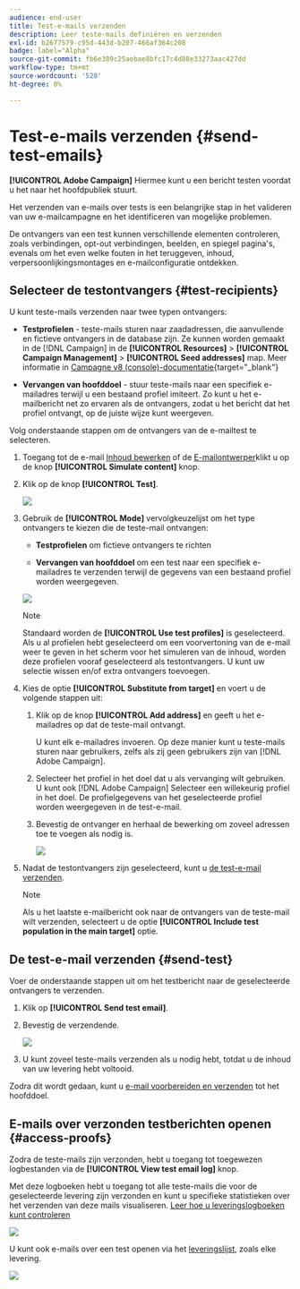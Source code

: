 ```yaml
---
audience: end-user
title: Test-e-mails verzenden
description: Leer teste-mails definiëren en verzenden
exl-id: b2677579-c95d-443d-b207-466af364c208
badge: label="Alpha"
source-git-commit: fb6e389c25aebae8bfc17c4d88e33273aac427dd
workflow-type: tm+mt
source-wordcount: '528'
ht-degree: 0%

---
```


# Test-e-mails verzenden {#send-test-emails}

**[!UICONTROL Adobe Campaign]** Hiermee kunt u een bericht testen voordat u het naar het hoofdpubliek stuurt.

Het verzenden van e-mails over tests is een belangrijke stap in het valideren van uw e-mailcampagne en het identificeren van mogelijke problemen.

De ontvangers van een test kunnen verschillende elementen controleren, zoals verbindingen, opt-out verbindingen, beelden, en spiegel pagina&#39;s, evenals om het even welke fouten in het teruggeven, inhoud, verpersoonlijkingsmontages en e-mailconfiguratie ontdekken.

## Selecteer de testontvangers {#test-recipients}

U kunt teste-mails verzenden naar twee typen ontvangers:

* **Testprofielen** - teste-mails sturen naar zaadadressen, die aanvullende en fictieve ontvangers in de database zijn. Ze kunnen worden gemaakt in de [!DNL Campaign] in de **[!UICONTROL Resources]** > **[!UICONTROL Campaign Management]** > **[!UICONTROL Seed addresses]** map. Meer informatie in [Campagne v8 (console)-documentatie](https://experienceleague.adobe.com/docs/campaign/campaign-v8/audience/add-profiles/test-profiles.html){target="_blank"}

* **Vervangen van hoofddoel** - stuur teste-mails naar een specifiek e-mailadres terwijl u een bestaand profiel imiteert. Zo kunt u het e-mailbericht net zo ervaren als de ontvangers, zodat u het bericht dat het profiel ontvangt, op de juiste wijze kunt weergeven.

Volg onderstaande stappen om de ontvangers van de e-mailtest te selecteren.

1. Toegang tot de e-mail [Inhoud bewerken](../content/edit-content.md) of de [E-mailontwerper](../content/get-started-email-designer.md)klikt u op de knop **[!UICONTROL Simulate content]** knop.

1. Klik op de knop **[!UICONTROL Test]**.

   ![](assets/simulate-test-button.png)

1. Gebruik de **[!UICONTROL Mode]** vervolgkeuzelijst om het type ontvangers te kiezen die de teste-mail ontvangen:

   * **Testprofielen** om fictieve ontvangers te richten

   * **Vervangen van hoofddoel** om een test naar een specifiek e-mailadres te verzenden terwijl de gegevens van een bestaand profiel worden weergegeven.

   ![](assets/simulate-profile-mode.png)

   >[!NOTE]
   >
   >Standaard worden de **[!UICONTROL Use test profiles]** is geselecteerd. Als u al profielen hebt geselecteerd om een voorvertoning van de e-mail weer te geven in het scherm voor het simuleren van de inhoud, worden deze profielen vooraf geselecteerd als testontvangers. U kunt uw selectie wissen en/of extra ontvangers toevoegen.

1. Kies de optie **[!UICONTROL Substitute from target]** en voert u de volgende stappen uit:

   1. Klik op de knop **[!UICONTROL Add address]** en geeft u het e-mailadres op dat de teste-mail ontvangt.

      U kunt elk e-mailadres invoeren. Op deze manier kunt u teste-mails sturen naar gebruikers, zelfs als zij geen gebruikers zijn van [!DNL Adobe Campaign].

   1. Selecteer het profiel in het doel dat u als vervanging wilt gebruiken. U kunt ook [!DNL Adobe Campaign] Selecteer een willekeurig profiel in het doel. De profielgegevens van het geselecteerde profiel worden weergegeven in de test-e-mail.

   1. Bevestig de ontvanger en herhaal de bewerking om zoveel adressen toe te voegen als nodig is.

      ![](assets/simulate-profile-substitute.png)

1. Nadat de testontvangers zijn geselecteerd, kunt u [de test-e-mail verzenden](#send-test).

   >[!NOTE]
   >
   >Als u het laatste e-mailbericht ook naar de ontvangers van de teste-mail wilt verzenden, selecteert u de optie **[!UICONTROL Include test population in the main target]** optie.

## De test-e-mail verzenden {#send-test}

Voer de onderstaande stappen uit om het testbericht naar de geselecteerde ontvangers te verzenden.

1. Klik op **[!UICONTROL Send test email]**.

1. Bevestig de verzendende.

   ![](assets/simulate-send-test.png)

1. U kunt zoveel teste-mails verzenden als u nodig hebt, totdat u de inhoud van uw levering hebt voltooid.

Zodra dit wordt gedaan, kunt u [e-mail voorbereiden en verzenden](../monitor/prepare-send.md) tot het hoofddoel.

## E-mails over verzonden testberichten openen {#access-proofs}

Zodra de teste-mails zijn verzonden, hebt u toegang tot toegewezen logbestanden via de **[!UICONTROL View test email log]** knop.

Met deze logboeken hebt u toegang tot alle teste-mails die voor de geselecteerde levering zijn verzonden en kunt u specifieke statistieken over het verzenden van deze mails visualiseren. [Leer hoe u leveringslogboeken kunt controleren](../monitor/delivery-logs.md)

![](assets/simulate-test-log.png)

U kunt ook e-mails over een test openen via het [leveringslijst](../msg/gs-messages.md), zoals elke levering.

![](assets/simulate-deliveries-list.png)
